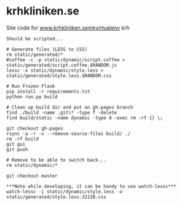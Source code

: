 krhkliniken.se
==============

Site code for www.krhkliniken.semkvirtualenv krh

    Should be scripted...

    # Generate files (LESS to CSS)
    rm static/generated/*
    #coffee -c -p static/dynamic/script.coffee > static/generated/script.coffee.$RANDOM.js
    lessc -x static/dynamic/style.less > static/generated/style.less.$RANDOM.css

    # Run Frozen Flask
    pip install -r requirements.txt
    python run.py build

    # Clean up build dir and put on gh-pages branch
    find ./build -name .git\* -type f -delete
    find build/static -name dynamic -type d -exec rm -rf {} \;

    git checkout gh-pages
    rsync -a -r -v --remove-source-files build/ ./
    rm -rf build
    git gui
    git push

    # Remove to be able to switch back...
    rm static/dynamic/*

    git checkout master

    ***Note while developing, it can be handy to use watch-lessc***
    watch-lessc -i static/dynamic/style.less -o static/generated/style.less.32228.css
